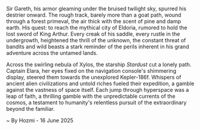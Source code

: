 
Sir Gareth, his armor gleaming under the bruised twilight sky, spurred his destrier onward.  The rough track, barely more than a goat path, wound through a forest primeval, the air thick with the scent of pine and damp earth.  His quest: to reach the mythical city of Eldoria, rumored to hold the lost sword of King Arthur.  Every creak of his saddle, every rustle in the undergrowth, heightened the thrill of the unknown, the constant threat of bandits and wild beasts a stark reminder of the perils inherent in his grand adventure across the untamed lands.

Across the swirling nebula of Xylos, the starship *Stardust* cut a lonely path. Captain Elara, her eyes fixed on the navigation console's shimmering display, steered them towards the unexplored Kepler-186f. Whispers of ancient alien civilizations and untold riches fueled their expedition, a gamble against the vastness of space itself.  Each jump through hyperspace was a leap of faith, a thrilling gamble with the unpredictable currents of the cosmos, a testament to humanity's relentless pursuit of the extraordinary beyond the familiar.

~ By Hozmi - 16 June 2025
